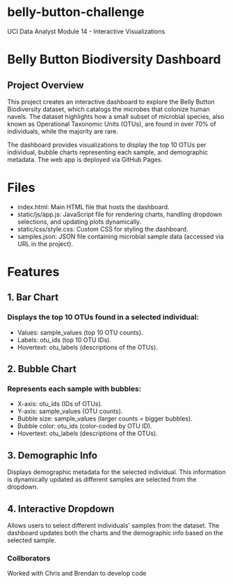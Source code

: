 # belly-button-challenge
UCI Data Analyst Module 14 - Interactive Visualizations


# Belly Button Biodiversity Dashboard
## Project Overview
This project creates an interactive dashboard to explore the Belly Button Biodiversity dataset, which catalogs the microbes that colonize human navels. The dataset highlights how a small subset of microbial species, also known as Operational Taxonomic Units (OTUs), are found in over 70% of individuals, while the majority are rare.

The dashboard provides visualizations to display the top 10 OTUs per individual, bubble charts representing each sample, and demographic metadata. The web app is deployed via GitHub Pages.

# Files
- index.html: Main HTML file that hosts the dashboard.
- static/js/app.js: JavaScript file for rendering charts, handling dropdown selections, and updating plots dynamically.
- static/css/style.css: Custom CSS for styling the dashboard.
- samples.json: JSON file containing microbial sample data (accessed via URL in the project).

# Features
## 1. Bar Chart
### Displays the top 10 OTUs found in a selected individual:

- Values: sample_values (top 10 OTU counts).
- Labels: otu_ids (top 10 OTU IDs).
- Hovertext: otu_labels (descriptions of the OTUs).
## 2. Bubble Chart
### Represents each sample with bubbles:

- X-axis: otu_ids (IDs of OTUs).
- Y-axis: sample_values (OTU counts).
- Bubble size: sample_values (larger counts = bigger bubbles).
- Bubble color: otu_ids (color-coded by OTU ID).
- Hovertext: otu_labels (descriptions of the OTUs).
## 3. Demographic Info
Displays demographic metadata for the selected individual. This information is dynamically updated as different samples are selected from the dropdown.

## 4. Interactive Dropdown
Allows users to select different individuals' samples from the dataset. The dashboard updates both the charts and the demographic info based on the selected sample.

### Collborators
Worked with Chris and Brendan to develop code
